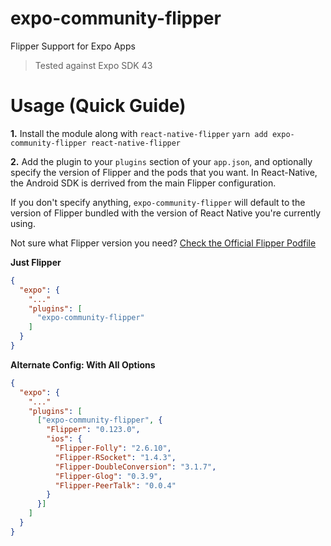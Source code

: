 # expo-community-flipper

Flipper Support for Expo Apps

> Tested against Expo SDK 43

# Usage (Quick Guide)

**1.** Install the module along with `react-native-flipper`
`yarn add expo-community-flipper react-native-flipper`

**2.** Add the plugin to your `plugins` section of your `app.json`, and optionally specify the version of Flipper and the pods that you want. In React-Native, the Android SDK is derrived from the main Flipper configuration.

If you don't specify anything, `expo-community-flipper` will default to the version of Flipper bundled with the version of React Native you're currently using.

Not sure what Flipper version you need? [Check the Official Flipper Podfile](https://github.com/facebook/flipper/blob/main/react-native/ReactNativeFlipperExample/ios/Podfile)

**Just Flipper**

```json
{
  "expo": {
    "..."
    "plugins": [
      "expo-community-flipper"
    ]
  }
}
```

**Alternate Config: With All Options**

```json
{
  "expo": {
    "..."
    "plugins": [
      ["expo-community-flipper", {
        "Flipper": "0.123.0",
        "ios": {
          "Flipper-Folly": "2.6.10",
          "Flipper-RSocket": "1.4.3",
          "Flipper-DoubleConversion": "3.1.7",
          "Flipper-Glog": "0.3.9",
          "Flipper-PeerTalk": "0.0.4"
        }
      }]
    ]
  }
}
```
